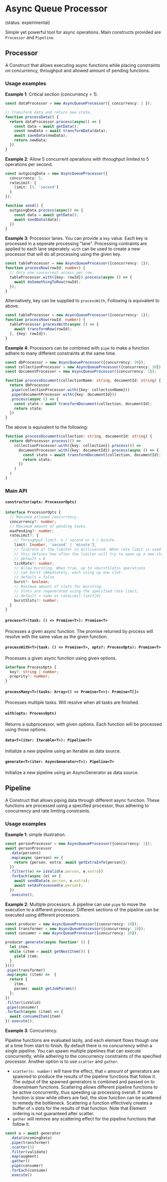 # Async Queue Processor
(status: experimental)

Simple yet powerful tool for async operations. Main constructs provided are `Processor` and `Pipeline`.

## Processor
A Construct that allows executing async functions while placing constraints on concurrency, throughput and allowed amount of pending functions.

### Usage examples

**Example 1**: Critical section (concurrency = 1).
```typescript
const dataProcessor = new AsyncQueueProcessor({ concurrency: 1 });

// Transform data and return new state.
function processData() {
  return dataProcessor.process(async() => {
    const data = await getData();
    const newData = await transformData(data);
    await saveData(newData);
    return newData;
  })
}
```

**Example 2**: Allow 5 concurrent operations with throughput limited to 5 operations per second.
```typescript
const outgoingData = new AsyncQueueProcessor({
  concurrency: 5,
  rateLimit: {
    limit: [5, 'second']
  }
});

function send() {
  outgoingData.process(async() => {
    const data = await getData();
    await sendData(data);
  })
}
```
**Example 3**: Processor lanes. You can provide a `key` value. Each key is processed in a seperate processing "lane". Processing contraints are applied to each lane seperately. `with` can be used to create a new processor that will do all processing using the given key.
```typescript
const tableProcessor = new AsyncQueueProcessor({concurrency: 1});
function processRow(rowId: number) {
  // Only one concurrent access per row.
  tableProcessor.with({key: rowId}).process(async () => {
    await doSomethingToRow(rowId);
  });
}
```
Alternatively, key can be supplied to `processWith`, Following is equivalent to above.
```typescript
const tableProcessor = new AsyncQueueProcessor({concurrency: 1});
function processRow(rowId: number) {
  tableProcessor.processWith(async () => {
    await transformRow(rowId);
  }, {key: rowId});
}
```


**Example 4**: Processors can be combined with `pipe` to make a function adhere to many different constraints at the same time.

```typescript
const dbProcessor = new AsyncQueueProcessor({concurrency: 20});
const collectionProcessor = new AsyncQueueProcessor({concurrency: 10});
const documentProcessor = new AsyncQueueProcessor({concurrency: 1});

function processDocument(collectionName: string, documentId: string) {
  return dbProcessor
  .pipe(collectionProcessor.with({key: collectionName}))
  .pipe(documentProcessor.with({key: documentId}))
  .process(async () => {
    const state = await transformDocument(collection, documentId);
    return state;
  })
}
```

The above is equivalent to the following:
```typescript
function processDocument(collection: string, documentId: string) {
  return dbProcessor.process(() =>
    collectionProcessor.with({key: collection}).process(() =>
      documentProcessor.with({key: documentId}).process(async () => {
        const state = await transformDocument(collection, documentId);
        return state;
      })
    )
  )
}
```
### Main API

#### `constructor(opts: ProcessorOpts)`
``` typescript
interface ProcessorOpts {
  // Maximum allowed concurrency.
  concurrency?: number;
  // Maximum amount of pending tasks.
  maxPending?: number;
  rateLimit?: {
    // Throughput limit. n / second or n / minute.
    limit: [number, 'second' | 'minute'],
    // Tickrate of the limiter in millisecond. When rate limit is used up,
    // this defines how often the limiter will try to open up a new slot.
    // default = 0
    tickRate?: number;
    // Allow bursting. When true, up to <burstSlots> operations
    // can burst immediately, each using up one slot.
    // default = false
    burst?: boolean;
    // Maximum amount of slots for bursting.
    // Slots are regenerated using the specified rate limit.
    // default = same as rateLimit.limit[0]
    burstSlots?: number;
  }
}
```

#### `process<T>(task: () => Promise<T>): Promise<T>`
Processes a given async function. The promise returned by process will resolve with the same value as the given function.

#### `processWith<T>(task: () => Promise<T>, opts?: ProcessOpts): Promise<T>`
Processes a given async function using given options.
```typescript
interface ProcessOpts {
  key?: string | number;
  proprity?: number;
}
```
#### `processMany<T>(tasks: Array<() => Promise<T>>): Promise<T[]>`
Processes multiple tasks. Will resolve when all tasks are finished.

#### `with(opts: ProcessOpts)`
Returns a subprocessor, with given options. Each function will be processed using those options.

#### `data<T>(iter: Iterable<T>): Pipeline<T>`
Initialize a new pipeline using an Iterable as data source.

#### `generate<T>(iter: AsyncGenerator<T>): Pipeline<T>`
Initialize a new pipeline using an AsyncGenerator as data source.

## Pipeline
A Construct that allows piping data through different async function. These functions are processed using a specified processor, thus adhering to concurrency and rate limiting constraints.

### Usage examples
**Example 1**: simple illustration.
```typescript
const personProcessor = new AsyncQueueProcessor({concurrency: 1});
await personProcessor
  .data(persons)
  .map(async (person) => {
    return {person, extra: await getExtraInfo(person)};
  })
  .filter((e) => isValid(e.person, e.extra))
  .forEach(async (e) => {
    await sendData(e.person, e.extra);
    await setAsProcessed(e.person);
  })
  .execute();
```

**Example 2**: Multiple processors. A pipeline can use `pipe` to move the execution to a different processor. Different sections of the pipeline can be executed using different processors.
```typescript
const producer = new AsyncQueueProcessor({concurrency: 10});
const transformer = new AsyncQueueProcessor({concurrency: 10});
const consumer = new AsyncQueueProcessor({concurrency: 10});

producer.generate(async function* () {
  let item;
  while (item = await getNextItem()) {
    yield item;
  }
}())
.pipe(transformer)
.map(async (item) =>  {
  return {
    item,
    params: await getJobParams()
  };
})
.filter(isValid)
.pipe(consumer)
.forEach(async (item) => {
  await consumeItem(item)
}).execute();
```

**Example 3**: Concurrency.

Pipeline functions are evaluated lazily, and each element flows though one at a time from start to finish. By default there is no concurrency within a single pipeline. You can spawn multiple pipelines that can execute concurrently, while adhering to the concurrency constraints of the specified processor. Another option is to use `scatter` and `gather`.

- `scatter(n: number)` will have the effect, that `n` amount of generators are spawned to produce the results of the pipeline functions that follow it. The output of the spawned generators is combined and passed on to downstream functions. Scattering allows different pipeline functions to be active concurrently, thus speeding up processing overall. If some function is slow while others are fast, the slow function can be scattered to remedy the bottleneck. Scattering a function effectively creates a buffer of `n` slots for the results of that function. Note that Element ordering is not guaranteed after scatter.
- `gather` will remove any scattering effect for the pipeline functions that follow it.
```typescript
const a = await generator
  .data(incomingData)
  .pipe(transformer)
  .scatter(5)
  .filter(validate)
  .map(augment)
  .gather()
  .pipe(consumer)
  .forEach(consume)
  .execute()
```